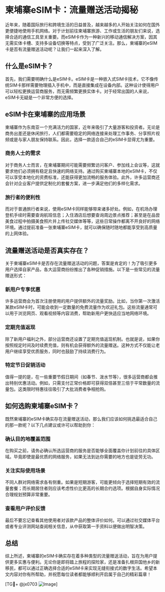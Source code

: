 # 柬埔寨eSIM卡：流量赠送活动揭秘

近年来，随着国际旅行和跨境生活的日益普及，越来越多的人开始关注如何在国外更便捷地使用手机网络。对于计划前往柬埔寨旅游、工作或生活的朋友们来说，选择合适的通信工具至关重要。而eSIM卡作为一种新兴的移动通信解决方案，因其无需实体卡槽、支持多设备切换等特点，受到了广泛关注。那么，柬埔寨的eSIM卡是否有流量赠送活动呢？让我们一起来深入了解。

## 什么是eSIM卡？

首先，我们需要明确什么是eSIM卡。eSIM卡是一种嵌入式SIM卡技术，它不像传统SIM卡那样需要物理插入手机中，而是直接集成在设备内部。这种设计使得用户可以轻松更换运营商服务，而无需频繁更换实体卡。对于经常出国的人来说，eSIM卡无疑是一个非常方便的选择。

## eSIM卡在柬埔寨的应用场景

柬埔寨作为东南亚一个充满活力的国家，近年来吸引了大量游客和投资者。无论是商务出差还是休闲旅行，人们都需要稳定的网络连接来处理工作事务、分享照片视频或是与家人朋友保持联系。因此，选择一款适合自己的eSIM卡显得尤为重要。

### 商务人士的需求

对于商务人士而言，在柬埔寨期间可能需要频繁访问客户、参加线上会议等，这就要求他们必须拥有稳定且快速的网络支持。通过购买柬埔寨本地的eSIM卡，不仅可以享受本地化的资费标准，还能获得更加流畅的服务体验。此外，许多运营商还会针对企业客户提供定制化的套餐方案，进一步满足他们的多样化需求。

### 旅行者的便利性

而对于普通旅行者来说，使用eSIM卡同样能够带来诸多好处。例如，在机场办理登机手续时需要查询航班信息；入住酒店后想要查询周边景点推荐；甚至是在品尝美食过程中拍摄美食照片并上传社交媒体等等，这些日常操作都离不开良好的网络环境。通过提前准备一张柬埔寨eSIM卡，就可以确保随时随地都能享受到高质量的上网体验。

## 流量赠送活动是否真实存在？

关于柬埔寨eSIM卡是否存在流量赠送活动的问题，答案是肯定的！为了吸引更多用户选择自家产品，各大运营商纷纷推出了各种促销措施。以下是一些常见的流量赠送形式：

### 新用户专享优惠

许多运营商会为首次注册使用的用户提供额外的流量奖励。比如，当你第一次激活某款eSIM卡时，可能会收到一定数量的免费流量作为欢迎礼包。这些流量通常可以用于浏览网页、观看视频等内容消费，帮助新用户更快适应当地网络环境。

### 定期充值返现

除了新用户福利之外，部分运营商还设置了定期充值返现机制。也就是说，如果你按照规定时间及时续费充值，则有机会获得额外的流量赠送。这种方式不仅能让老用户继续享受优质服务，同时也鼓励了持续消费行为。

### 特定节日促销活动

值得一提的是，在一些重要节假日期间（如春节、泼水节等），很多运营商都会推出特别优惠活动。例如，只需支付正常价格即可获得双倍甚至三倍于平常数量的流量包。这类限时特惠往往吸引了大批消费者争相抢购。

## 如何选购柬埔寨eSIM卡？

既然柬埔寨的eSIM卡确实存在流量赠送活动，那么我们应该如何挑选最适合自己的那一款呢？以下几点建议或许可以帮助到你：

### 确认目的地覆盖范围

在购买之前，请务必确认所选运营商的服务是否能够全面覆盖你计划前往的具体区域。毕竟即使是最优质的网络服务，如果无法到达你需要的地方也是徒劳无功。

### 关注实际使用场景

不同人群对网络需求各有侧重。如果是短期游客，可能更倾向于选择短期有效的流量套餐；而长期居住者则应该考虑性价比更高的长期合约选项。根据自身实际情况合理规划预算非常重要。

### 查看用户评价反馈

最后不要忘记查看其他使用者对该款产品的整体评价如何。可以通过社交媒体平台或者专业评测网站查阅相关信息，从中获取第一手资料以便做出明智决策。

## 总结

综上所述，柬埔寨的eSIM卡确实存在着多种类型的流量赠送活动，旨在为用户提供更多实惠与便利。无论你是即将踏上旅程的探险家，还是准备扎根异国他乡的新移民，都可以通过正确选择合适的eSIM卡来实现无缝衔接式的数字生活。希望本文内容对你有所帮助，并祝愿每位读者都能够顺利开启属于自己的精彩篇章！

[TG💪+ @jx0703 ![Image](https://github.com/user-attachments/assets/dbca1d08-cadb-493c-b0ec-ad6f7a83f270)]